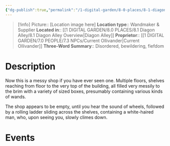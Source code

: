 ```yaml
---
{"dg-publish":true,"permalink":"/1-digital-garden/8-0-places/8-1-diagon-alley/8-1-11-ollivander-s-wands/","tags":["#place","#diagon-alley","#shop"]}
---
```


>[!info]
>Picture:: [Location image here]
>**Location type**::  Wandmaker & Supplier
>**Located in**:: [[1 DIGITAL GARDEN/8.0 PLACES/8.1 Diagon Alley/8.1 Diagon Alley Overview\|Diagon Alley]]
>**Proprietor**:: [[1 DIGITAL GARDEN/7.0 PEOPLE/7.3 NPCs/Current Ollivander\|Current Ollivander]]
>**Three-Word Summary**:: Disordered, bewildering, fiefdom 

# Description

Now this is a messy shop if you have ever seen one. Multiple floors, shelves reaching from floor to the very top of the building, all filled very messily to the brim with a variety of sized boxes, presumably containing various kinds of wands. 

The shop appears to be empty, until you hear the sound of wheels, followed by a rolling ladder sliding across the shelves, containing a white-haired man, who, upon seeing you, slowly climes down.


# Events

